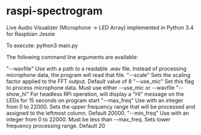 # raspi-spectrogram
Live Audio Visualizer (Microphone -> LED Array) implemented in Python 3.4 for Raspbian Jessie

To execute:
python3 main.py

The following command line arguments are available:

"--wavfile" Use with a path to a readable .wav file.  Instead of processing microphone data, the program will read that file.
"--scale" Sets the scaling factor applied to the FFT output.  Default value of 8
"--use_mic" Set this flag to process microphone data.  Must use either --use_mic or --wavfile
"--show_hi" For headless RPi operation, will display a "HI" message on the LEDs for 15 seconds on program start
"--max_freq" Use with an integer from 0 to 22000.  Sets the upper frequency range that will be processed and assigned to the leftmost column.  Default 20000.
"--min_freq" Use with an integer from 0 to 22000.  Must be less than --max_freq.  Sets lower frequency processing range.  Default 20
